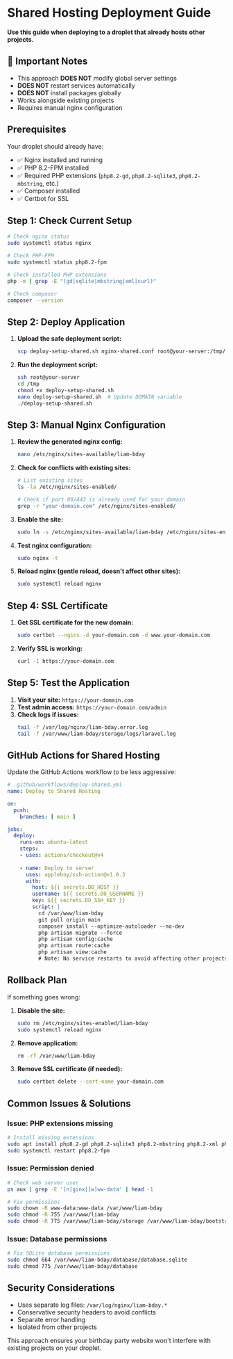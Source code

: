 # Shared Hosting Deployment Guide

**Use this guide when deploying to a droplet that already hosts other projects.**

## 🚨 Important Notes

- This approach **DOES NOT** modify global server settings
- **DOES NOT** restart services automatically  
- **DOES NOT** install packages globally
- Works alongside existing projects
- Requires manual nginx configuration

## Prerequisites

Your droplet should already have:
- ✅ Nginx installed and running
- ✅ PHP 8.2-FPM installed  
- ✅ Required PHP extensions (`php8.2-gd`, `php8.2-sqlite3`, `php8.2-mbstring`, etc.)
- ✅ Composer installed
- ✅ Certbot for SSL

## Step 1: Check Current Setup

```bash
# Check nginx status
sudo systemctl status nginx

# Check PHP-FPM
sudo systemctl status php8.2-fpm

# Check installed PHP extensions
php -m | grep -E "(gd|sqlite|mbstring|xml|curl)"

# Check composer
composer --version
```

## Step 2: Deploy Application

1. **Upload the safe deployment script:**
   ```bash
   scp deploy-setup-shared.sh nginx-shared.conf root@your-server:/tmp/
   ```

2. **Run the deployment script:**
   ```bash
   ssh root@your-server
   cd /tmp
   chmod +x deploy-setup-shared.sh
   nano deploy-setup-shared.sh  # Update DOMAIN variable
   ./deploy-setup-shared.sh
   ```

## Step 3: Manual Nginx Configuration

1. **Review the generated nginx config:**
   ```bash
   nano /etc/nginx/sites-available/liam-bday
   ```

2. **Check for conflicts with existing sites:**
   ```bash
   # List existing sites
   ls -la /etc/nginx/sites-enabled/
   
   # Check if port 80/443 is already used for your domain
   grep -r "your-domain.com" /etc/nginx/sites-enabled/
   ```

3. **Enable the site:**
   ```bash
   sudo ln -s /etc/nginx/sites-available/liam-bday /etc/nginx/sites-enabled/
   ```

4. **Test nginx configuration:**
   ```bash
   sudo nginx -t
   ```

5. **Reload nginx (gentle reload, doesn't affect other sites):**
   ```bash
   sudo systemctl reload nginx
   ```

## Step 4: SSL Certificate

1. **Get SSL certificate for the new domain:**
   ```bash
   sudo certbot --nginx -d your-domain.com -d www.your-domain.com
   ```

2. **Verify SSL is working:**
   ```bash
   curl -I https://your-domain.com
   ```

## Step 5: Test the Application

1. **Visit your site:** `https://your-domain.com`
2. **Test admin access:** `https://your-domain.com/admin`
3. **Check logs if issues:**
   ```bash
   tail -f /var/log/nginx/liam-bday.error.log
   tail -f /var/www/liam-bday/storage/logs/laravel.log
   ```

## GitHub Actions for Shared Hosting

Update the GitHub Actions workflow to be less aggressive:

```yaml
# .github/workflows/deploy-shared.yml
name: Deploy to Shared Hosting

on:
  push:
    branches: [ main ]

jobs:
  deploy:
    runs-on: ubuntu-latest
    steps:
    - uses: actions/checkout@v4
    
    - name: Deploy to server
      uses: appleboy/ssh-action@v1.0.3
      with:
        host: ${{ secrets.DO_HOST }}
        username: ${{ secrets.DO_USERNAME }}
        key: ${{ secrets.DO_SSH_KEY }}
        script: |
          cd /var/www/liam-bday
          git pull origin main
          composer install --optimize-autoloader --no-dev
          php artisan migrate --force
          php artisan config:cache
          php artisan route:cache
          php artisan view:cache
          # Note: No service restarts to avoid affecting other projects
```

## Rollback Plan

If something goes wrong:

1. **Disable the site:**
   ```bash
   sudo rm /etc/nginx/sites-enabled/liam-bday
   sudo systemctl reload nginx
   ```

2. **Remove application:**
   ```bash
   rm -rf /var/www/liam-bday
   ```

3. **Remove SSL certificate (if needed):**
   ```bash
   sudo certbot delete --cert-name your-domain.com
   ```

## Common Issues & Solutions

### Issue: PHP extensions missing
```bash
# Install missing extensions
sudo apt install php8.2-gd php8.2-sqlite3 php8.2-mbstring php8.2-xml php8.2-curl php8.2-zip
sudo systemctl restart php8.2-fpm
```

### Issue: Permission denied
```bash
# Check web server user
ps aux | grep -E '[n]ginx|[w]ww-data' | head -1

# Fix permissions
sudo chown -R www-data:www-data /var/www/liam-bday
sudo chmod -R 755 /var/www/liam-bday
sudo chmod -R 775 /var/www/liam-bday/storage /var/www/liam-bday/bootstrap/cache
```

### Issue: Database permissions
```bash
# Fix SQLite database permissions
sudo chmod 664 /var/www/liam-bday/database/database.sqlite
sudo chmod 775 /var/www/liam-bday/database
```

## Security Considerations

- Uses separate log files: `/var/log/nginx/liam-bday.*`
- Conservative security headers to avoid conflicts
- Separate error handling
- Isolated from other projects

This approach ensures your birthday party website won't interfere with existing projects on your droplet.